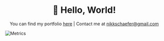 <h1 align='center'>👋 Hello, World!</h1>


<p align='center'>You can find my portfolio <a href="https://nikschaefer.tech/">here</a> | Contact me at <a href="mailto:nikkschaefer@gmail.com</p>">nikkschaefer@gmail.com</a
</p>

![Metrics](https://metrics.lecoq.io/NikSchaefer)
